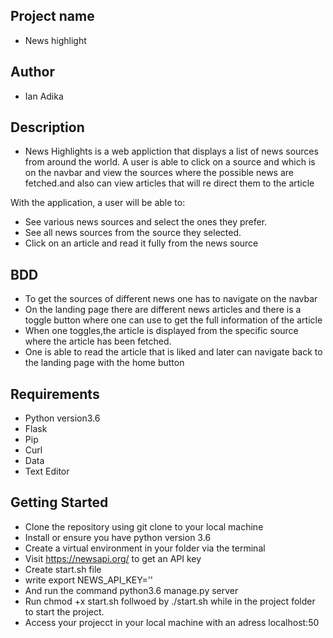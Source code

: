## Project name
- News highlight

## Author
- Ian Adika

## Description
- News Highlights is a web appliction that displays a list of news sources     from around the world. A user is able to click on a source and which is on   the navbar and view the sources where the possible news are fetched.and      also can view articles that will re direct them to the article
 
 With the application, a user will be able to:
 
- See various news sources and select the ones they prefer.
- See all news sources from the source they selected.
- Click on an article and read it fully from the news source

## BDD
- To get the sources of different news one has to navigate on the navbar
- On the landing page there are different news articles and there is a toggle button where one can use to get the full information of the article
- When one toggles,the article is displayed from the specific source where the article has been fetched.
- One is able to read the article that is liked and later can navigate back to the landing page with the home button

## Requirements
- Python version3.6
- Flask
- Pip
- Curl
- Data 
- Text Editor

## Getting Started
- Clone the repository using git clone to your local machine
- Install or ensure you have python version 3.6
- Create a virtual environment in your folder via the terminal
- Visit https://newsapi.org/ to get an API key
- Create start.sh file 
- write  export NEWS_API_KEY='<Your-Api-Key>'
- And run the command python3.6 manage.py server
- Run chmod +x start.sh follwoed by ./start.sh while in the project folder to start the project.
- Access your projecct in your local machine with an adress localhost:50